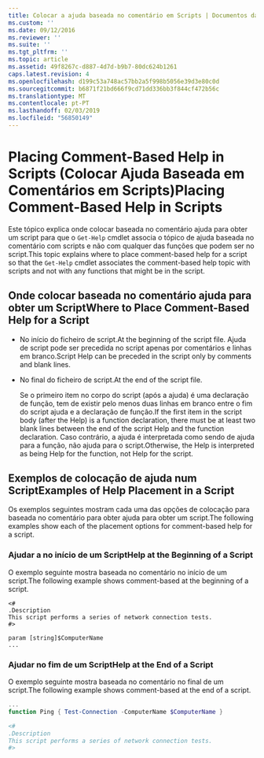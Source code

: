 ```yaml
---
title: Colocar a ajuda baseada no comentário em Scripts | Documentos da Microsoft
ms.custom: ''
ms.date: 09/12/2016
ms.reviewer: ''
ms.suite: ''
ms.tgt_pltfrm: ''
ms.topic: article
ms.assetid: 49f8267c-d887-4d7d-b9b7-80dc624b1261
caps.latest.revision: 4
ms.openlocfilehash: d199c53a748ac57bb2a5f998b5056e39d3e80c0d
ms.sourcegitcommit: b6871f21bd666f9cd71dd336bb3f844cf472b56c
ms.translationtype: MT
ms.contentlocale: pt-PT
ms.lasthandoff: 02/03/2019
ms.locfileid: "56850149"
---
```

# <a name="placing-comment-based-help-in-scripts"></a><span data-ttu-id="94570-102">Placing Comment-Based Help in Scripts (Colocar Ajuda Baseada em Comentários em Scripts)</span><span class="sxs-lookup"><span data-stu-id="94570-102">Placing Comment-Based Help in Scripts</span></span>

<span data-ttu-id="94570-103">Este tópico explica onde colocar baseada no comentário ajuda para obter um script para que o `Get-Help` cmdlet associa o tópico de ajuda baseada no comentário com scripts e não com qualquer das funções que podem ser no script.</span><span class="sxs-lookup"><span data-stu-id="94570-103">This topic explains where to place comment-based help for a script so that the `Get-Help` cmdlet associates the comment-based help topic with scripts and not with any functions that might be in the script.</span></span>

## <a name="where-to-place-comment-based-help-for-a-script"></a><span data-ttu-id="94570-104">Onde colocar baseada no comentário ajuda para obter um Script</span><span class="sxs-lookup"><span data-stu-id="94570-104">Where to Place Comment-Based Help for a Script</span></span>

- <span data-ttu-id="94570-105">No início do ficheiro de script.</span><span class="sxs-lookup"><span data-stu-id="94570-105">At the beginning of the script file.</span></span> <span data-ttu-id="94570-106">Ajuda de script pode ser precedida no script apenas por comentários e linhas em branco.</span><span class="sxs-lookup"><span data-stu-id="94570-106">Script Help can be preceded in the script only by comments and blank lines.</span></span>

- <span data-ttu-id="94570-107">No final do ficheiro de script.</span><span class="sxs-lookup"><span data-stu-id="94570-107">At the end of the script file.</span></span>

  <span data-ttu-id="94570-108">Se o primeiro item no corpo do script (após a ajuda) é uma declaração de função, tem de existir pelo menos duas linhas em branco entre o fim do script ajuda e a declaração de função.</span><span class="sxs-lookup"><span data-stu-id="94570-108">If the first item in the script body (after the Help) is a function declaration, there must be at least two blank lines between the end of the script Help and the function declaration.</span></span> <span data-ttu-id="94570-109">Caso contrário, a ajuda é interpretada como sendo de ajuda para a função, não ajuda para o script.</span><span class="sxs-lookup"><span data-stu-id="94570-109">Otherwise, the Help is interpreted as being Help for the function, not Help for the script.</span></span>

## <a name="examples-of-help-placement-in-a-script"></a><span data-ttu-id="94570-110">Exemplos de colocação de ajuda num Script</span><span class="sxs-lookup"><span data-stu-id="94570-110">Examples of Help Placement in a Script</span></span>

 <span data-ttu-id="94570-111">Os exemplos seguintes mostram cada uma das opções de colocação para baseada no comentário para obter ajuda para obter um script.</span><span class="sxs-lookup"><span data-stu-id="94570-111">The following examples show each of the placement options for comment-based help for a script.</span></span>

### <a name="help-at-the-beginning-of-a-script"></a><span data-ttu-id="94570-112">Ajudar a no início de um Script</span><span class="sxs-lookup"><span data-stu-id="94570-112">Help at the Beginning of a Script</span></span>

 <span data-ttu-id="94570-113">O exemplo seguinte mostra baseada no comentário no início de um script.</span><span class="sxs-lookup"><span data-stu-id="94570-113">The following example shows comment-based at the beginning of a script.</span></span>

```
<#
.Description
This script performs a series of network connection tests.
#>

param [string]$ComputerName
...
```

### <a name="help-at-the-end-of-a-script"></a><span data-ttu-id="94570-114">Ajudar no fim de um Script</span><span class="sxs-lookup"><span data-stu-id="94570-114">Help at the End of a Script</span></span>

 <span data-ttu-id="94570-115">O exemplo seguinte mostra baseada no comentário no final de um script.</span><span class="sxs-lookup"><span data-stu-id="94570-115">The following example shows comment-based at the end of a script.</span></span>

```powershell
...
function Ping { Test-Connection -ComputerName $ComputerName }

<#
.Description
This script performs a series of network connection tests.
#>

```